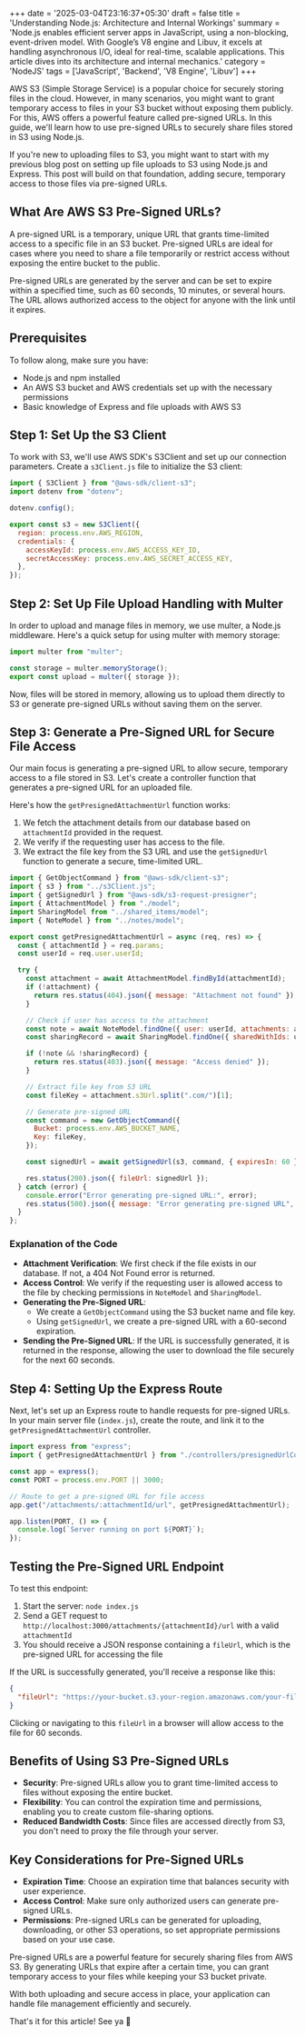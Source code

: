 +++
date = '2025-03-04T23:16:37+05:30'
draft = false
title = 'Understanding Node.js: Architecture and Internal Workings'
summary = 'Node.js enables efficient server apps in JavaScript, using a non-blocking, event-driven model. With Google’s V8 engine and Libuv, it excels at handling asynchronous I/O, ideal for real-time, scalable applications. This article dives into its architecture and internal mechanics.'
category = 'NodeJS'
tags = ['JavaScript', 'Backend', 'V8 Engine', 'Libuv']
+++

AWS S3 (Simple Storage Service) is a popular choice for securely storing files in the cloud. However, in many scenarios, you might want to grant temporary access to files in your S3 bucket without exposing them publicly. For this, AWS offers a powerful feature called pre-signed URLs. In this guide, we'll learn how to use pre-signed URLs to securely share files stored in S3 using Node.js.

If you're new to uploading files to S3, you might want to start with my previous blog post on setting up file uploads to S3 using Node.js and Express. This post will build on that foundation, adding secure, temporary access to those files via pre-signed URLs.

## What Are AWS S3 Pre-Signed URLs?

A pre-signed URL is a temporary, unique URL that grants time-limited access to a specific file in an S3 bucket. Pre-signed URLs are ideal for cases where you need to share a file temporarily or restrict access without exposing the entire bucket to the public.

Pre-signed URLs are generated by the server and can be set to expire within a specified time, such as 60 seconds, 10 minutes, or several hours. The URL allows authorized access to the object for anyone with the link until it expires.

## Prerequisites

To follow along, make sure you have:

- Node.js and npm installed
- An AWS S3 bucket and AWS credentials set up with the necessary permissions
- Basic knowledge of Express and file uploads with AWS S3

## Step 1: Set Up the S3 Client

To work with S3, we'll use AWS SDK's S3Client and set up our connection parameters. Create a `s3Client.js` file to initialize the S3 client:

```javascript
import { S3Client } from "@aws-sdk/client-s3";
import dotenv from "dotenv";

dotenv.config();

export const s3 = new S3Client({
  region: process.env.AWS_REGION,
  credentials: {
    accessKeyId: process.env.AWS_ACCESS_KEY_ID,
    secretAccessKey: process.env.AWS_SECRET_ACCESS_KEY,
  },
});
```

## Step 2: Set Up File Upload Handling with Multer

In order to upload and manage files in memory, we use multer, a Node.js middleware. Here's a quick setup for using multer with memory storage:

```javascript
import multer from "multer";

const storage = multer.memoryStorage();
export const upload = multer({ storage });
```

Now, files will be stored in memory, allowing us to upload them directly to S3 or generate pre-signed URLs without saving them on the server.

## Step 3: Generate a Pre-Signed URL for Secure File Access

Our main focus is generating a pre-signed URL to allow secure, temporary access to a file stored in S3. Let's create a controller function that generates a pre-signed URL for an uploaded file.

Here's how the `getPresignedAttachmentUrl` function works:

1. We fetch the attachment details from our database based on `attachmentId` provided in the request.
2. We verify if the requesting user has access to the file.
3. We extract the file key from the S3 URL and use the `getSignedUrl` function to generate a secure, time-limited URL.

```javascript
import { GetObjectCommand } from "@aws-sdk/client-s3";
import { s3 } from "../s3Client.js";
import { getSignedUrl } from "@aws-sdk/s3-request-presigner";
import { AttachmentModel } from "./model";
import SharingModel from "../shared_items/model";
import { NoteModel } from "../notes/model";

export const getPresignedAttachmentUrl = async (req, res) => {
  const { attachmentId } = req.params;
  const userId = req.user.userId;

  try {
    const attachment = await AttachmentModel.findById(attachmentId);
    if (!attachment) {
      return res.status(404).json({ message: "Attachment not found" });
    }

    // Check if user has access to the attachment
    const note = await NoteModel.findOne({ user: userId, attachments: attachmentId });
    const sharingRecord = await SharingModel.findOne({ sharedWithIds: userId });

    if (!note && !sharingRecord) {
      return res.status(403).json({ message: "Access denied" });
    }

    // Extract file key from S3 URL
    const fileKey = attachment.s3Url.split(".com/")[1];

    // Generate pre-signed URL
    const command = new GetObjectCommand({
      Bucket: process.env.AWS_BUCKET_NAME,
      Key: fileKey,
    });

    const signedUrl = await getSignedUrl(s3, command, { expiresIn: 60 });

    res.status(200).json({ fileUrl: signedUrl });
  } catch (error) {
    console.error("Error generating pre-signed URL:", error);
    res.status(500).json({ message: "Error generating pre-signed URL", error });
  }
};
```

### Explanation of the Code

- **Attachment Verification**: We first check if the file exists in our database. If not, a 404 Not Found error is returned.
- **Access Control**: We verify if the requesting user is allowed access to the file by checking permissions in `NoteModel` and `SharingModel`.
- **Generating the Pre-Signed URL**:
  - We create a `GetObjectCommand` using the S3 bucket name and file key.
  - Using `getSignedUrl`, we create a pre-signed URL with a 60-second expiration.
- **Sending the Pre-Signed URL**: If the URL is successfully generated, it is returned in the response, allowing the user to download the file securely for the next 60 seconds.

## Step 4: Setting Up the Express Route

Next, let's set up an Express route to handle requests for pre-signed URLs. In your main server file (`index.js`), create the route, and link it to the `getPresignedAttachmentUrl` controller.

```javascript
import express from "express";
import { getPresignedAttachmentUrl } from "./controllers/presignedUrlController.js";

const app = express();
const PORT = process.env.PORT || 3000;

// Route to get a pre-signed URL for file access
app.get("/attachments/:attachmentId/url", getPresignedAttachmentUrl);

app.listen(PORT, () => {
  console.log(`Server running on port ${PORT}`);
});
```

## Testing the Pre-Signed URL Endpoint

To test this endpoint:

1. Start the server: `node index.js`
2. Send a GET request to `http://localhost:3000/attachments/{attachmentId}/url` with a valid `attachmentId`
3. You should receive a JSON response containing a `fileUrl`, which is the pre-signed URL for accessing the file

If the URL is successfully generated, you'll receive a response like this:

```json
{
  "fileUrl": "https://your-bucket.s3.your-region.amazonaws.com/your-file-key?X-Amz-Expires=60&X-Amz-Signature=abc123..."
}
```

Clicking or navigating to this `fileUrl` in a browser will allow access to the file for 60 seconds.

## Benefits of Using S3 Pre-Signed URLs

- **Security**: Pre-signed URLs allow you to grant time-limited access to files without exposing the entire bucket.
- **Flexibility**: You can control the expiration time and permissions, enabling you to create custom file-sharing options.
- **Reduced Bandwidth Costs**: Since files are accessed directly from S3, you don't need to proxy the file through your server.

## Key Considerations for Pre-Signed URLs

- **Expiration Time**: Choose an expiration time that balances security with user experience.
- **Access Control**: Make sure only authorized users can generate pre-signed URLs.
- **Permissions**: Pre-signed URLs can be generated for uploading, downloading, or other S3 operations, so set appropriate permissions based on your use case.

Pre-signed URLs are a powerful feature for securely sharing files from AWS S3. By generating URLs that expire after a certain time, you can grant temporary access to your files while keeping your S3 bucket private.

With both uploading and secure access in place, your application can handle file management efficiently and securely.

That's it for this article! See ya 👋
